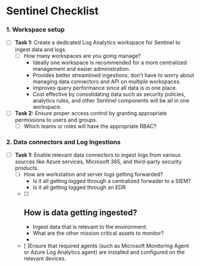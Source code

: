 # Sentinel Checklist 

### 1. Workspace setup
- [ ] **Task 1:** Create a dedicated Log Analytics workspace for Sentinel to ingest data and logs.
     - [ ] How many workspaces are you going manage? 
        - Ideally one workspace is recommended for a more centralized management and easier administration. 
        - Provides better streamlined ingestions, don't have to worry about managing data connectors and API on multiple workspaces.
        - Improves query performance since all data is in one place. 
        - Cost effective by consolidating data such as security policies, analytics rules, and other Sentinel components will be all in one workspace.
  
- [ ] **Task 2:** Ensure proper access control by granting appropriate permissions to users and groups.
  - [ ]   Which teams or roles will have the appropriate RBAC?

### 2. Data connectors and Log Ingestions 
- [ ] **Task 1:**  Enable relevant data connectors to ingest logs from various sources like Azure services, Microsoft 365, and third-party security products.
     - [ ] How are workstation and server logs getting forwarded?
          - Is it all getting logged through a centralized forwader to a SIEM?
          - Is it all getting logged through an EDR 
     - [ ] How is data getting ingested?
          - 
          - Ingest data that is relevant to the environment. 
          - What are the other mission critical assets to monitor? 
          - 

     - [ ]Ensure that required agents (such as Microsoft Monitoring Agent or Azure Log Analytics agent) are installed and configured on the relevant devices.
